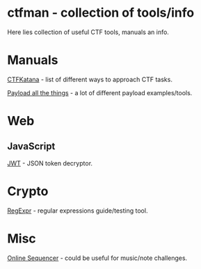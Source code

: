 # ctfman - collection of tools/info

Here lies collection of useful CTF tools, manuals an info.

# Manuals
[CTFKatana](https://github.com/JohnHammond/ctf-katana) - list of different ways to approach CTF tasks.

[Payload all the things](https://github.com/swisskyrepo/PayloadsAllTheThings) - a lot of different payload examples/tools.

# Web
## JavaScript
[JWT](https://jwt.io) - JSON token decryptor.

# Crypto
[RegExpr](https://regexr.com) - regular expressions guide/testing tool.

# Misc
[Online Sequencer](https://onlinesequencer.net/) - could be useful for music/note challenges.
